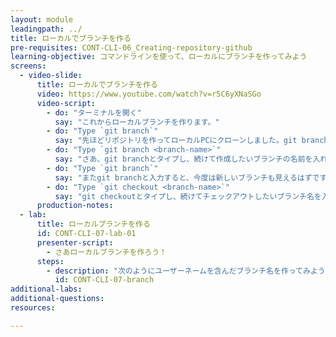 ```yaml
---
layout: module
leadingpath: ../
title: ローカルでブランチを作る
pre-requisites: CONT-CLI-06_Creating-repository-github
learning-objective: コマンドラインを使って、ローカルにブランチを作ってみよう
screens:
  - video-slide:
      title: ローカルでブランチを作る
      video: https://www.youtube.com/watch?v=r5C6yXNaSGo
      video-script:
        - do: "ターミナルを開く"
          say: "これからローカルブランチを作ります。"
        - do: "Type `git branch`"
          say: "先ほどリポジトリを作ってローカルPCにクローンしました。git branchとタイプするとmasterブランチだけが見え、既にチェックアウトされていると思います。ブランチを作ると、自動的に今いるブランチを元にして新しいブランチが作られます。開発が進んでいくとたくさんのブランチができていきますから、ブランチを作る前には自分がmasterブランチにいるかどうかをまず確認したほうが良いでしょう。"
        - do: "Type `git branch <branch-name>`"
          say: "さあ、git branchとタイプし、続けて作成したいブランチの名前を入れましょう。ブランチ名はスペースを含むことはできないので、かわりにハイフンを使うといいでしょう。"
        - do: "Type `git branch`"
          say: "またgit branchと入力すると、今度は新しいブランチも見えるはずです。でもまだmasterをチェックアウトしています。"
        - do: "Type `git checkout <branch-name>`"
          say: "git checkoutとタイプし、続けてチェックアウトしたいブランチ名を入れましょう。"
      production-notes:
  - lab:
      title: ローカルブランチを作る
      id: CONT-CLI-07-lab-01
      presenter-script:
        - さあローカルブランチを作ろう！
      steps:
        - description: "次のようにユーザーネームを含んだブランチ名を作ってみよう: `githubusername-branch`."
          id: CONT-CLI-07-branch
additional-labs:
additional-questions:
resources:

---
```

